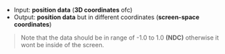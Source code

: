 - Input: **position data** (**3D coordinates** ofc)
- Output: **position data** but in different coordinates (**screen-space coordinates**)

> Note that the data should be in range of -1.0 to 1.0 **(NDC)** otherwise it wont be inside of the screen.

